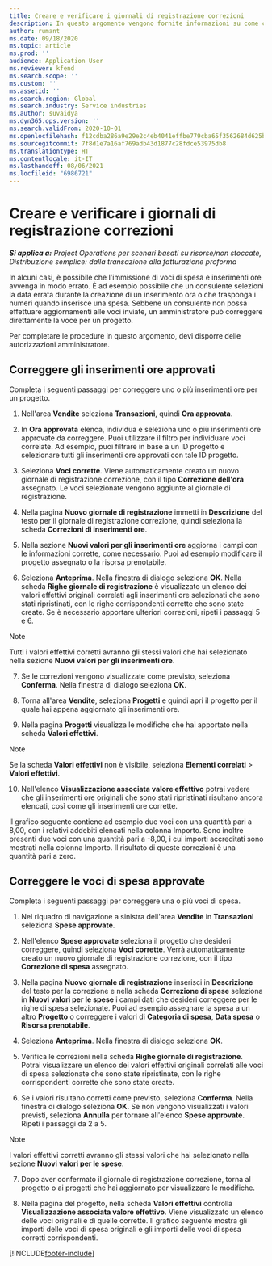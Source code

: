```yaml
---
title: Creare e verificare i giornali di registrazione correzioni
description: In questo argomento vengono fornite informazioni su come creare e verificare un giornale di registrazione correzioni.
author: rumant
ms.date: 09/18/2020
ms.topic: article
ms.prod: ''
audience: Application User
ms.reviewer: kfend
ms.search.scope: ''
ms.custom: ''
ms.assetid: ''
ms.search.region: Global
ms.search.industry: Service industries
ms.author: suvaidya
ms.dyn365.ops.version: ''
ms.search.validFrom: 2020-10-01
ms.openlocfilehash: f12cdba286a9e29e2c4eb4041effbe779cba65f3562684d625b21bc3bae809d6
ms.sourcegitcommit: 7f8d1e7a16af769adb43d1877c28fdce53975db8
ms.translationtype: HT
ms.contentlocale: it-IT
ms.lasthandoff: 08/06/2021
ms.locfileid: "6986721"
---
```

# <a name="create-and-confirm-correction-journals"></a>Creare e verificare i giornali di registrazione correzioni

_**Si applica a:** Project Operations per scenari basati su risorse/non stoccate, Distribuzione semplice: dalla transazione alla fatturazione proforma_

In alcuni casi, è possibile che l'immissione di voci di spesa e inserimenti ore avvenga in modo errato. È ad esempio possibile che un consulente selezioni la data errata durante la creazione di un inserimento ora o che trasponga i numeri quando inserisce una spesa. Sebbene un consulente non possa effettuare aggiornamenti alle voci inviate, un amministratore può correggere direttamente la voce per un progetto.

Per completare le procedure in questo argomento, devi disporre delle autorizzazioni amministratore.

## <a name="correct-approved-time-entries"></a>Correggere gli inserimenti ore approvati     

Completa i seguenti passaggi per correggere uno o più inserimenti ore per un progetto.

1. Nell'area **Vendite** seleziona **Transazioni**, quindi **Ora approvata**. 

2. In **Ora approvata** elenca, individua e seleziona uno o più inserimenti ore approvate da correggere. Puoi utilizzare il filtro per individuare voci correlate. Ad esempio, puoi filtrare in base a un ID progetto e selezionare tutti gli inserimenti ore approvati con tale ID progetto.

3. Seleziona **Voci corrette**. Viene automaticamente creato un nuovo giornale di registrazione correzione, con il tipo **Correzione dell'ora** assegnato. Le voci selezionate vengono aggiunte al giornale di registrazione. 

4. Nella pagina **Nuovo giornale di registrazione** immetti in **Descrizione** del testo per il giornale di registrazione correzione, quindi seleziona la scheda **Correzioni di inserimenti ore**.  

5. Nella sezione **Nuovi valori per gli inserimenti ore** aggiorna i campi con le informazioni corrette, come necessario. Puoi ad esempio modificare il progetto assegnato o la risorsa prenotabile.

6. Seleziona **Anteprima**. Nella finestra di dialogo seleziona **OK**. Nella scheda **Righe giornale di registrazione** è visualizzato un elenco dei valori effettivi originali correlati agli inserimenti ore selezionati che sono stati ripristinati, con le righe corrispondenti corrette che sono state create. Se è necessario apportare ulteriori correzioni, ripeti i passaggi 5 e 6. 

> [!NOTE]
> Tutti i valori effettivi corretti avranno gli stessi valori che hai selezionato nella sezione **Nuovi valori per gli inserimenti ore**.

7. Se le correzioni vengono visualizzate come previsto, seleziona **Conferma**. Nella finestra di dialogo seleziona **OK**.

8. Torna all'area **Vendite**, seleziona **Progetti** e quindi apri il progetto per il quale hai appena aggiornato gli inserimenti ore. 

9. Nella pagina **Progetti** visualizza le modifiche che hai apportato nella scheda **Valori effettivi**. 

> [!NOTE]
> Se la scheda **Valori effettivi** non è visibile, seleziona **Elementi correlati** > **Valori effettivi**.  

10. Nell'elenco **Visualizzazione associata valore effettivo** potrai vedere che gli inserimenti ore originali che sono stati ripristinati risultano ancora elencati, così come gli inserimenti ore corrette. 

Il grafico seguente contiene ad esempio due voci con una quantità pari a 8,00, con i relativi addebiti elencati nella colonna Importo. Sono inoltre presenti due voci con una quantità pari a -8,00, i cui importi accreditati sono mostrati nella colonna Importo. Il risultato di queste correzioni è una quantità pari a zero.

 
## <a name="correct-approved-expense-entries"></a>Correggere le voci di spesa approvate

Completa i seguenti passaggi per correggere una o più voci di spesa. 

1. Nel riquadro di navigazione a sinistra dell'area **Vendite** in **Transazioni** seleziona **Spese approvate**.

2. Nell'elenco **Spese approvate** seleziona il progetto che desideri correggere, quindi seleziona **Voci corrette**. Verrà automaticamente creato un nuovo giornale di registrazione correzione, con il tipo **Correzione di spesa** assegnato. 

3. Nella pagina **Nuovo giornale di registrazione** inserisci in **Descrizione** del testo per la correzione e nella scheda **Correzione di spese** seleziona in **Nuovi valori per le spese** i campi dati che desideri correggere per le righe di spesa selezionate. Puoi ad esempio assegnare la spesa a un altro **Progetto** o correggere i valori di **Categoria di spesa**, **Data spesa** o **Risorsa prenotabile**.

4. Seleziona **Anteprima**. Nella finestra di dialogo seleziona **OK**. 

5. Verifica le correzioni nella scheda **Righe giornale di registrazione**. Potrai visualizzare un elenco dei valori effettivi originali correlati alle voci di spesa selezionate che sono state ripristinate, con le righe corrispondenti corrette che sono state create.

6. Se i valori risultano corretti come previsto, seleziona **Conferma**. Nella finestra di dialogo seleziona **OK**. Se non vengono visualizzati i valori previsti, seleziona **Annulla** per tornare all'elenco **Spese approvate**. Ripeti i passaggi da 2 a 5. 

> [!NOTE]
> I valori effettivi corretti avranno gli stessi valori che hai selezionato nella sezione **Nuovi valori per le spese**.

7. Dopo aver confermato il giornale di registrazione correzione, torna al progetto o ai progetti che hai aggiornato per visualizzare le modifiche.  

8. Nella pagina del progetto, nella scheda **Valori effettivi** controlla **Visualizzazione associata valore effettivo**. Viene visualizzato un elenco delle voci originali e di quelle corrette. Il grafico seguente mostra gli importi delle voci di spesa originali e gli importi delle voci di spesa corretti corrispondenti. 




[!INCLUDE[footer-include](../includes/footer-banner.md)]